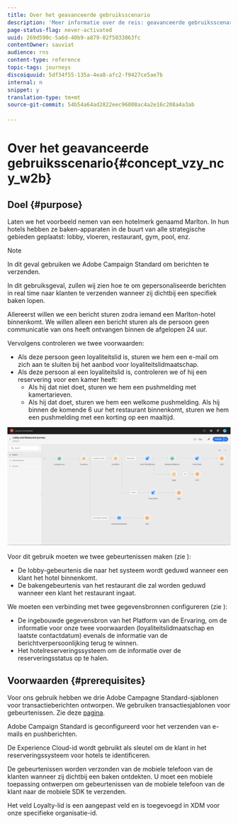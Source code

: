 ```yaml
---
title: Over het geavanceerde gebruiksscenario
description: 'Meer informatie over de reis: geavanceerde gebruiksscenario'
page-status-flag: never-activated
uuid: 269d590c-5a6d-40b9-a879-02f5033863fc
contentOwner: sauviat
audience: rns
content-type: reference
topic-tags: journeys
discoiquuid: 5df34f55-135a-4ea8-afc2-f9427ce5ae7b
internal: n
snippet: y
translation-type: tm+mt
source-git-commit: 54b54a64ad2822eec96008ac4a2e16c208a4a3ab

---
```



# Over het geavanceerde gebruiksscenario{#concept_vzy_ncy_w2b}

## Doel {#purpose}

Laten we het voorbeeld nemen van een hotelmerk genaamd Marlton. In hun hotels hebben ze baken-apparaten in de buurt van alle strategische gebieden geplaatst: lobby, vloeren, restaurant, gym, pool, enz.

>[!NOTE]
>
>In dit geval gebruiken we Adobe Campaign Standard om berichten te verzenden.

In dit gebruiksgeval, zullen wij zien hoe te om gepersonaliseerde berichten in real time naar klanten te verzenden wanneer zij dichtbij een specifiek baken lopen.

Allereerst willen we een bericht sturen zodra iemand een Marlton-hotel binnenkomt. We willen alleen een bericht sturen als de persoon geen communicatie van ons heeft ontvangen binnen de afgelopen 24 uur.

Vervolgens controleren we twee voorwaarden:

* Als deze persoon geen loyaliteitslid is, sturen we hem een e-mail om zich aan te sluiten bij het aanbod voor loyaliteitslidmaatschap.
* Als deze persoon al een loyaliteitslid is, controleren we of hij een reservering voor een kamer heeft:
   * Als hij dat niet doet, sturen we hem een pushmelding met kamertarieven.
   * Als hij dat doet, sturen we hem een welkome pushmelding. Als hij binnen de komende 6 uur het restaurant binnenkomt, sturen we hem een pushmelding met een korting op een maaltijd.

![](../assets/journeyuc2_29.png)

Voor dit gebruik moeten we twee gebeurtenissen maken (zie [](../usecase/configuring-the-events.md)):

* De lobby-gebeurtenis die naar het systeem wordt geduwd wanneer een klant het hotel binnenkomt.
* De bakengebeurtenis van het restaurant die zal worden geduwd wanneer een klant het restaurant ingaat.

We moeten een verbinding met twee gegevensbronnen configureren (zie [](../usecase/configuring-the-data-sources.md)):

* De ingebouwde gegevensbron van het Platform van de Ervaring, om de informatie voor onze twee voorwaarden (loyaliteitslidmaatschap en laatste contactdatum) evenals de informatie van de berichtverpersoonlijking terug te winnen.
* Het hotelreserveringssysteem om de informatie over de reserveringsstatus op te halen.

## Voorwaarden {#prerequisites}

Voor ons gebruik hebben we drie Adobe Campagne Standard-sjablonen voor transactieberichten ontworpen. We gebruiken transactiesjablonen voor gebeurtenissen. Zie deze [pagina](https://docs.adobe.com/content/help/en/campaign-standard/using/communication-channels/transactional-messaging/about-transactional-messaging.html).

Adobe Campaign Standard is geconfigureerd voor het verzenden van e-mails en pushberichten.

De Experience Cloud-id wordt gebruikt als sleutel om de klant in het reserveringssysteem voor hotels te identificeren.

De gebeurtenissen worden verzonden van de mobiele telefoon van de klanten wanneer zij dichtbij een baken ontdekten. U moet een mobiele toepassing ontwerpen om gebeurtenissen van de mobiele telefoon van de klant naar de mobiele SDK te verzenden.

Het veld Loyalty-lid is een aangepast veld en is toegevoegd in XDM voor onze specifieke organisatie-id.
